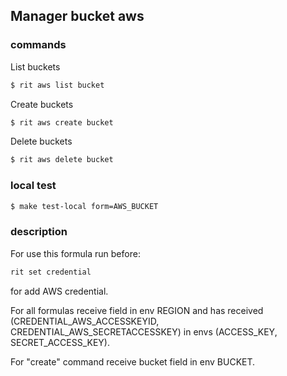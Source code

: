 ## Manager bucket aws

### commands
List buckets
```bash
$ rit aws list bucket
```
Create buckets
```bash
$ rit aws create bucket
```
Delete buckets
```bash
$ rit aws delete bucket
```

### local test
```bash
$ make test-local form=AWS_BUCKET
```

### description
For use this formula run before:
```bash
rit set credential 
```
for add AWS credential.

For all formulas receive field in env REGION and has received (CREDENTIAL_AWS_ACCESSKEYID, CREDENTIAL_AWS_SECRETACCESSKEY) in envs (ACCESS_KEY, SECRET_ACCESS_KEY).

For "create" command receive bucket field in env BUCKET.